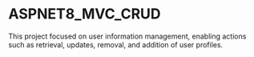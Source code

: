 # ASPNET8_MVC_CRUD
This project focused on user information management, enabling actions such as retrieval, updates, removal, and addition of user profiles.
